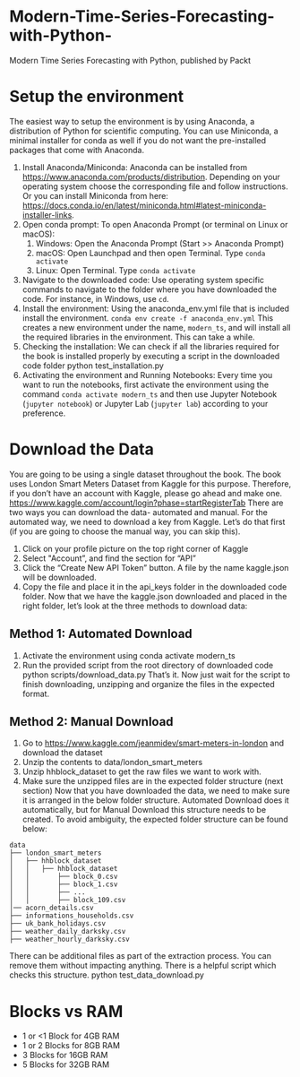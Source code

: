 # Modern-Time-Series-Forecasting-with-Python-
Modern Time Series Forecasting with Python, published by Packt

# Setup the environment
The easiest way to setup the environment is by using Anaconda, a distribution of Python for scientific computing. You can use Miniconda, a minimal installer for conda as well if you do not want the pre-installed packages that come with Anaconda. 

1.	Install Anaconda/Miniconda: Anaconda can be installed from https://www.anaconda.com/products/distribution. Depending on your operating system choose the corresponding file and follow instructions. Or you can install Miniconda from here: https://docs.conda.io/en/latest/miniconda.html#latest-miniconda-installer-links.
2.	Open conda prompt: To open Anaconda Prompt (or terminal on Linux or macOS):
    1.	Windows: Open the Anaconda Prompt (Start >> Anaconda Prompt)
    2.	macOS: Open Launchpad and then open Terminal. Type `conda activate`
    3.	Linux: Open Terminal. Type `conda activate`
3.	Navigate to the downloaded code: Use operating system specific commands to navigate to the folder where you have downloaded the code. For instance, in Windows, use `cd`.
4.	Install the environment: Using the anaconda_env.yml file that is included install the environment. 
`conda env create -f anaconda_env.yml`
	This creates a new environment under the name, `modern_ts`, and will install all the required libraries in the environment. This can take a while.
5.	Checking the installation: We can check if all the libraries required for the book is installed properly by executing a script in the downloaded code folder
python test_installation.py
6.	Activating the environment and Running Notebooks: Every time you want to run the notebooks, first activate the environment using the command `conda activate modern_ts` and then use Jupyter Notebook (`jupyter notebook`) or Jupyter Lab (`jupyter lab`) according to your preference.
# Download the Data
You are going to be using a single dataset throughout the book. The book uses London Smart Meters Dataset from Kaggle for this purpose. Therefore, if you don’t have an account with Kaggle, please go ahead and make one. https://www.kaggle.com/account/login?phase=startRegisterTab
There are two ways you can download the data- automated and manual. 
For the automated way, we need to download a key from Kaggle. Let’s do that first (if you are going to choose the manual way, you can skip this).
1.	Click on your profile picture on the top right corner of Kaggle
2.	Select "Account”, and find the section for “API”
3.	Click the “Create New API Token” button. A file by the name kaggle.json will be downloaded.
4.	Copy the file and place it in the api_keys folder in the downloaded code folder.
Now that we have the kaggle.json downloaded and placed in the right folder, let’s look at the three methods to download data:
## Method 1: Automated Download
1.	Activate the environment using conda activate modern_ts
2.	Run the provided script from the root directory of downloaded code
python scripts/download_data.py
That’s it. Now just wait for the script to finish downloading, unzipping and organize the files in the expected format.
## Method 2: Manual Download
1.	Go to https://www.kaggle.com/jeanmidev/smart-meters-in-london and download the dataset
2.	Unzip the contents to data/london_smart_meters
3.	Unzip hhblock_dataset to get the raw files we want to work with.
4.	Make sure the unzipped files are in the expected folder structure (next section)
Now that you have downloaded the data, we need to make sure it is arranged in the below folder structure. Automated Download does it automatically, but for Manual Download this structure needs to be created. To avoid ambiguity, the expected folder structure can be found below:
```
data
├── london_smart_meters
│   ├── hhblock_dataset
│   │   ├── hhblock_dataset
│   │       ├── block_0.csv
│   │       ├── block_1.csv
│   │       ├── ...
│   │       ├── block_109.csv
│── acorn_details.csv
├── informations_households.csv
├── uk_bank_holidays.csv
├── weather_daily_darksky.csv
├── weather_hourly_darksky.csv
```
There can be additional files as part of the extraction process. You can remove them without impacting anything. There is a helpful script which checks this structure.
python test_data_download.py

# Blocks vs RAM

* 1 or <1 Block for 4GB RAM
* 1 or 2 Blocks for 8GB RAM
* 3 Blocks for 16GB RAM
* 5 Blocks for 32GB RAM
